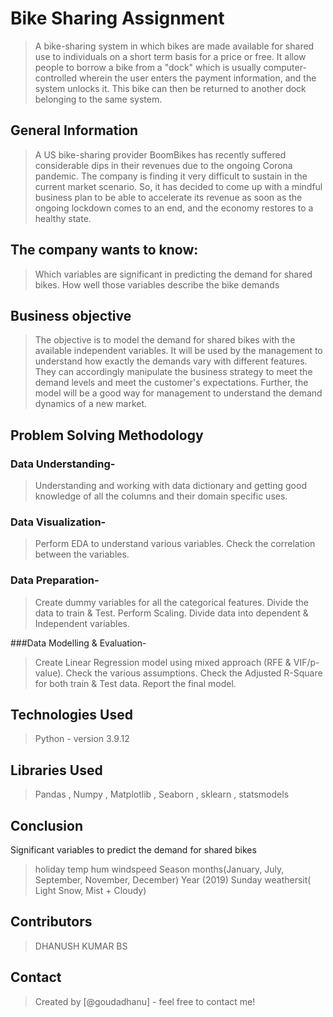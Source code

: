 # Bike Sharing Assignment
> A bike-sharing system in which bikes are made available for shared use to individuals on a short term basis for a price or free. It allow people to borrow a bike from a "dock" which is usually computer-controlled wherein the user enters the payment information, and the system unlocks it. This bike can then be returned to another dock belonging to the same system.

## General Information
> A US bike-sharing provider BoomBikes has recently suffered considerable dips in their revenues due to the ongoing Corona pandemic. The company is finding it very difficult to sustain in the current market scenario. So, it has decided to come up with a mindful business plan to be able to accelerate its revenue as soon as the ongoing lockdown comes to an end, and the economy restores to a healthy state.

## The company wants to know:
> Which variables are significant in predicting the demand for shared bikes.
> How well those variables describe the bike demands

## Business objective
> The objective is to model the demand for shared bikes with the available independent variables. It will be used by the management to understand how exactly the demands vary with different features. They can accordingly manipulate the business strategy to meet the demand levels and meet the customer's expectations. Further, the model will be a good way for management to understand the demand dynamics of a new market.


## Problem Solving Methodology

### Data Understanding-
> Understanding and working with data dictionary and getting good knowledge of all the columns and their domain specific uses.

### Data Visualization-
> Perform EDA to understand various variables. Check the correlation between the variables.

### Data Preparation-
> Create dummy variables for all the categorical features. Divide the data to train & Test. Perform Scaling. Divide data into dependent & Independent variables.

###Data Modelling & Evaluation-
> Create Linear Regression model using mixed approach (RFE & VIF/p-value). Check the various assumptions. Check the Adjusted R-Square for both train & Test data. Report the final model.


## Technologies Used
> Python - version 3.9.12

## Libraries Used
> Pandas , Numpy , Matplotlib , Seaborn , sklearn , statsmodels

## Conclusion
Significant variables to predict the demand for shared bikes

> holiday
temp
hum
windspeed
Season
months(January, July, September, November, December)
Year (2019)
Sunday
weathersit( Light Snow, Mist + Cloudy)


## Contributors
> DHANUSH KUMAR BS 

## Contact
> Created by [@goudadhanu] - feel free to contact me!
